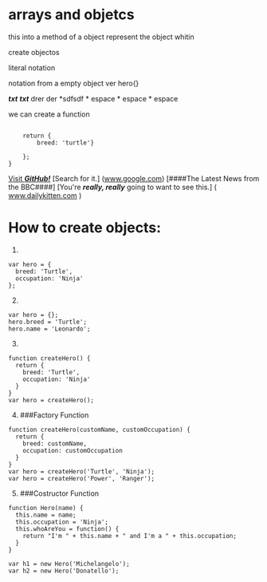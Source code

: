 # arrays and objetcs

this into a method of a object represent the object whitin

create objectos

literal notation


notation from a empty object
ver hero{} 

***txt***
___txt___
   drer
   der
      *sdfsdf
      * espace
      * espace
         * espace

we can create a function

```    function createhero()) {
    
    return {
        breed: 'turtle'}

    };
}    
```

[Visit ***GitHub!***](www.github.com)
[Search for it.] (www.google.com)
[####The Latest News from the BBC####]
[You're ___really, really___ going to want to see this.] ( www.dailykitten.com )



# How to create objects:

1.
```
var hero = {
  breed: 'Turtle',
  occupation: 'Ninja'
};
```

2.

```
var hero = {};
hero.breed = 'Turtle';
hero.name = 'Leonardo';
```

3.

```
function createHero() {
  return {
    breed: 'Turtle',
    occupation: 'Ninja'
  }
}
var hero = createHero();
```

4. ###Factory Function

```
function createHero(customName, customOccupation) {
  return {
    breed: customName,
    occupation: customOccupation
  }
}
var hero = createHero('Turtle', 'Ninja');
var hero = createHero('Power', 'Ranger');
```

5. ###Costructor Function

```
function Hero(name) {
  this.name = name;
  this.occupation = 'Ninja';
  this.whoAreYou = function() {
    return "I'm " + this.name + " and I'm a " + this.occupation;
  }
}

var h1 = new Hero('Michelangelo');
var h2 = new Hero('Donatello');
```



